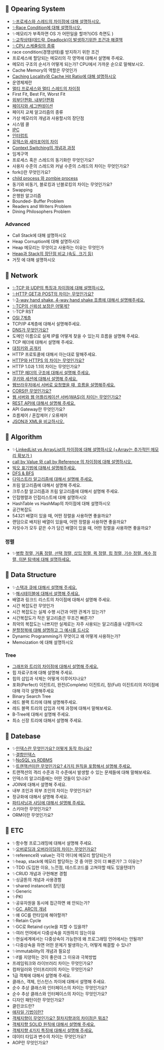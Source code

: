 ## 📌 Opearing System

- [✨프로세스와 스레드의 차이점에 대해 설명하시오.](https://github.com/lunchScreen/Interview_Questions/issues/51)
- [✨Race Condition에 대해 설명하시오.](https://github.com/lunchScreen/Interview_Questions/issues/52)
- ✨메모리가 부족하면 OS 가 어떤일을 할까?(iOS 측면도 )
- [✨교착상태(데드락, Deadlock)이 발생하기위한 조건과 해결책](https://github.com/lunchScreen/Interview_Questions/issues/63)
- [✨CPU 스케쥴링의 종류](https://github.com/lunchScreen/Interview_Questions/issues/64)
- race condition(경쟁상태)를 방지하기 위한 조건
- 프로세스에 할당되는 메모리의 각 영역에 대해서 설명해 주세요.
- 메모리 구조의 순서가 어떻게 되는가? CPU에서 가까운 순으로 말해보시오.
- Cache Memory의 역할은 무엇인가
- [Caching Locality와 Cache Hit Ratio에 대해 설명하시오](https://github.com/lunchScreen/Interview_Questions/issues/98)
- 운영체제란
- [멀티 프로세스와 멀티 스레드의 차이점](https://github.com/lunchScreen/Interview_Questions/issues/142)
- First Fit, Best Fit, Worst Fit
- [외부단편화, 내부단편화](https://github.com/lunchScreen/Interview_Questions/issues/103)
- [페이지와 세그멘테이션](https://github.com/lunchScreen/Interview_Questions/issues/102)
- 페이지 교체 알고리즘의 종류
- 가상 메모리의 개념과 사용할시의 장단점
- 시스템 콜
- [IPC](https://github.com/lunchScreen/Interview_Questions/issues/72)
- [인터럽트](https://github.com/lunchScreen/Interview_Questions/issues/85)
- [뮤텍스와 세마포어의 차이](https://github.com/lunchScreen/Interview_Questions/issues/75)
- [Context Switching의 개념과 과정](https://github.com/lunchScreen/Interview_Questions/issues/138)
- 임계구역
- 프로세스 혹은 스레드의 동기화란 무엇인가요?
- 사용자 수준의 스레드와 커널 수준의 스레드의 차이는 무엇인가요?
- fork()란 무엇인가요?
- [child process 와 zombie process](https://github.com/lunchScreen/Interview_Questions/issues/144)
- 동기와 비동기, 블로킹과 넌블로킹의 차이는 무엇인가요?
- Swapping
- 은행원 알고리즘
- Bounded- Buffer Problem
- Readers and Writers Problem
- Dining Philosophers Problem

### Advanced
- Call Stack에 대해 설명하시오
- Heap Corruption에 대해 설명하시오
- Heap 메모리는 무엇이고 사용하는 이유는 무엇인가
- [Heap과 Stack의 장단점 비교 (속도, 크기 등)](https://github.com/lunchScreen/Interview_Questions/issues/130)
- 거짓 에 대해 설명하시오

## 📌 Network

- [✨TCP 와 UDP의 특징과 차이점에 대해 설명하시오.](https://github.com/lunchScreen/Interview_Questions/issues/48)
- [✨HTTP GET과 POST의 차이는 무엇인가요?](https://github.com/lunchScreen/Interview_Questions/issues/62)
- ✨[3-way hand shake, 4-way hand shake 흐름에 대해서 설명해주세요.](https://github.com/lunchScreen/Interview_Questions/issues/58)
- [✨TCP의 신뢰성 보장은 어떻게?](https://github.com/lunchScreen/Interview_Questions/issues/97)
- ✨TCP RST 
- [OSI 7계층](https://github.com/lunchScreen/Interview_Questions/issues/86)
- TCP/IP 4계층에 대해서 설명해주세요.
- [DNS가 무엇인가요?](https://github.com/lunchScreen/Interview_Questions/issues/135)
- 도메인 이름으로 실제 IP를 어떻게 찾을 수 있는지 흐름을 설명해 주세요.
- TCP 헤더에 대해서 설명해 주세요.
- [대칭키와 공개키](https://github.com/lunchScreen/Interview_Questions/issues/84)
- HTTP 프로토콜에 대해서 아는대로 말해주세요.
- [HTTP와 HTTPS 의 차이는 무엇인가요?](https://github.com/lunchScreen/Interview_Questions/issues/146)
- HTTP 1.0과 1.1의 차이는 무엇인가요?
- [HTTP 헤더의 구조에 대해서 설명해 주세요.](https://github.com/lunchScreen/Interview_Questions/issues/71)
- [쿠키와 세션에 대해서 설명해 주세요.](https://github.com/lunchScreen/Interview_Questions/issues/122)
- [웹브라우저에서 서버로 요청했을 때, 흐름을 설명해주세요.](https://github.com/lunchScreen/Interview_Questions/issues/76)
- [CORS란 무엇인가요?](https://github.com/lunchScreen/Interview_Questions/issues/137)
- [웹 서버와 웹 어플리케이션 서버(WAS)의 차이는 무엇인가요?](https://github.com/lunchScreen/Interview_Questions/issues/129)
- [REST API에 대해서 설명해 주세요.](https://github.com/lunchScreen/Interview_Questions/issues/105)
- API Gateway란 무엇인가요?
- 흐름제어 / 혼잡제어 / 오류제어
- [JSON과 XML을 비교하시오.](https://github.com/lunchScreen/Interview_Questions/issues/121)

## 📌 Algorithm

- ✨[LinkedList vs ArrayList의 차이점에 대해 설명하시오 (+Array는 추가적인 메모리 확보가 )](https://github.com/lunchScreen/Interview_Questions/issues/110)
- [call by Value 와 call by Reference 의 차이점에 대해 설명하시오.](https://github.com/lunchScreen/Interview_Questions/issues/47)
- [빅오 표기법에 대해서 설명해주세요.](https://github.com/lunchScreen/Interview_Questions/issues/115)
- [DFS & BFS](https://github.com/lunchScreen/Interview_Questions/issues/114)
- [다익스트라 알고리즘에 대해서 설명해 주세요.](https://github.com/lunchScreen/Interview_Questions/issues/118)
- 프림 알고리즘에 대해서 설명해 주세요.
- 크루스칼 알고리즘과 프림 알고리즘에 대해서 설명해 주세요.
- 인접행렬과 인접리스트에 대해 설명하시오
- HashTable vs HashMap의 차이점에 대해 설명하시오
- 공간복잡도
- 54321 배열이 있을 때, 어떤 정렬을 사용하면 좋을까요?
- 랜덤으로 배치된 배열이 있을때, 어떤 정렬을 사용하면 좋을까요?
- 자릿수가 모두 같은 수가 담긴 배열이 있을 때, 어떤 정렬을 사용하면 좋을까요?

### 정렬

- ✨[병합 정렬, 거품 정렬, 선택 정렬, 삽입 정렬, 퀵 정렬, 힙 정렬, 기수 정렬, 계수 정렬, 이분 탐색에 대해 설명하세요.](https://github.com/lunchScreen/Interview_Questions/issues/94)

## 📌 Data Structure

- ✨[스택과 큐에 대해서 설명해 주세요.](https://github.com/lunchScreen/Interview_Questions/issues/57)
- ✨[해시테이블에 대해서 설명해 주세요.](https://github.com/lunchScreen/Interview_Questions/issues/80)
- 배열과 링크드 리스트의 차이점에 대해서 설명해 주세요.
- 시간 복잡도란 무엇인가
- 시간 복잡도는 실제 수행 시간과 어떤 관계가 있는가?
- 시간복잡도가 작은 알고리즘은 무조건 빠른가?
- 최악의 복잡도는 나쁘지만 실제로는 자주 사용되는 알고리즘을 나열하시오
- [분할정복에 대해 설명하고 그 예시를 드시오](https://github.com/lunchScreen/Interview_Questions/issues/113)
- Dynamic Programming가 무엇이고 왜 어떻게 사용하는가?
- Memoization 에 대해 설명하시오

### Tree

- [그래프와 트리의 차이점에 대해서 설명해 주세요.](https://github.com/lunchScreen/Interview_Questions/issues/126)
- 힙 자료구조에 대해 설명해 주세요.
- 힙의 삽입과 삭제는 어떻게 이루어지나요?
- 포화(Perfect) 이진트리, 완전(Complete) 이진트리, 정(Full) 이진트리의 차이점에 대해 각각 설명해주세요
- Binary Search Tree 
- 레드 블랙 트리에 대해 설명해주세요.
- 레드 블랙 트리의 삽입과 삭제 과정에 대해서 말해보세요.
- B-Tree에 대해서 설명해 주세요.
- 최소 신장 트리에 대해서 설명해 주세요.

## 📌 Datebase

- ✨[인덱스란 무엇인가요? 어떻게 동작 하나요?](https://github.com/lunchScreen/Interview_Questions/issues/79)
- ✨[결합인덱스](https://github.com/lunchScreen/Interview_Questions/issues/109)
- ✨[NoSQL vs RDBMS](https://github.com/lunchScreen/Interview_Questions/issues/65)
- ✨[트랜잭션이란 무엇인가요? 4가지 원칙을 포함해서 설명해 주세요.](https://github.com/lunchScreen/Interview_Questions/issues/66)
- 트랜잭션의 격리 수준과 각 수준에서 발생할 수 있는 문제들에 대해 말해보세요.
- 인덱스의 알고리즘에는 어떤 것들이 있나요?
- JOIN에 대해서 설명해 주세요.
- 내부 조인과 외부 조인의 차이는 무엇인가요?
- 정규화에 대해서 설명해 주세요.
- [파티셔닝과 샤딩에 대해서 설명해 주세요.](https://github.com/lunchScreen/Interview_Questions/issues/123)
- 스키마란 무엇인가요?
- ORM이란 무엇인가요?


## 📌 ETC

- ✨함수형 프로그래밍에 대해서 설명해 주세요.
- ✨[오버로딩과 오버라이딩의 차이는 무엇인가요?](https://github.com/lunchScreen/Interview_Questions/issues/56)
- ✨reference와 value는 각각 어디에 메모리 할당되는가
- ✨heap, stack에 메모리 할당하는 것 중 어떤 것이 더 빠른가? 그 이유는?
- ✨TDD (도입한 이유, 느낀점, 테스트코드를 고쳐야할 때도 있을텐데?)
- ✨CRUD 개념과 구현해본 경험
- ✨싱글톤의 개념과 사용경험
- ✨shared instance의 장단점
- ✨Generic
- ✨PKI
- ✨공유자원을 동시에 접근하면 왜 안되는가?
- ✨[GC, ARC의 개념](https://github.com/lunchScreen/Interview_Questions/issues/101)
- ✨왜 GC를 런타임에 해야할까?
- ✨Retain Cycle
- ✨GC로 Retaind cycle을 피할 수 있을까?
- ✨여러 언어에서 다중상속을 지원하지 않는이유
- ✨현실세계에서는 다중상속이 가능한데 왜 프로그래밍 언어에서는 안될까?
- ✨다중상속을 하면 어떤 문제가 발생하는가, 어떻게 해결할 수 있나?
- ✨immutability의 개념과 필요성
- ✨if를 지양하는 것이 좋은데 그 이유과 극복방법
- 프레임워크와 라이브러리 차이는 무엇인가요?
- 컴파일러와 인터프리터의 차이는 무엇인가요?
- 1급 객체에 대해서 설명해 주세요.
- 클래스, 객체, 인스턴스 차이에 대해서 설명해 주세요.
- 순수 추상 클래스와 인터페이스의 차이는 무엇인가요?
- 순수 추상 클래스와 인터페이스의 차이는 무엇인가요?
- 디자인 패턴이란 무엇인가요?
- 클린코드란?
- [애자일 기법이란?](https://github.com/lunchScreen/Interview_Questions/issues/140)
- [객체지향이 무엇인가요? 절차지향과의 차이점은 뭐죠?](https://github.com/lunchScreen/Interview_Questions/issues/90)
- [객체지향 SOLID 원칙에 대해서 설명해 주세요.](https://github.com/lunchScreen/Interview_Questions/issues/89)
- [객체지향 4가지 특징에 대해서 설명해 주세요.](https://github.com/lunchScreen/Interview_Questions/issues/93)
- 데이터 타입과 변수의 차이는 무엇인가요?
- AOP란 무엇인가요?
